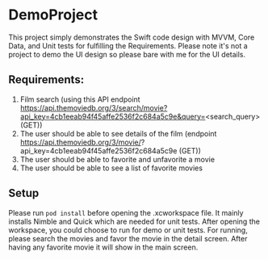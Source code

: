 # DemoProject
This project simply demonstrates the Swift code design with MVVM, Core Data, and Unit tests for fulfilling the Requirements. Please note it's not a project to demo the UI design so please bare with me for the UI details.

## Requirements:
1. Film search (using this API endpoint https://api.themoviedb.org/3/search/movie?api_key=4cb1eeab94f45affe2536f2c684a5c9e&query=<search_query> (GET))
2. The user should be able to see details of the film (endpoint https://api.themoviedb.org/3/movie/<id>?api_key=4cb1eeab94f45affe2536f2c684a5c9e  (GET))
3. The user should be able to favorite and unfavorite a movie
4. The user should be able to see a list of favorite movies

## Setup
Please run `pod install` before opening the .xcworkspace file. It mainly installs Nimble and Quick which are needed for unit tests.
After opening the workspace, you could choose to run for demo or unit tests.
For running, please search the movies and favor the movie in the detail screen. After having any favorite movie it will show in the main screen.
